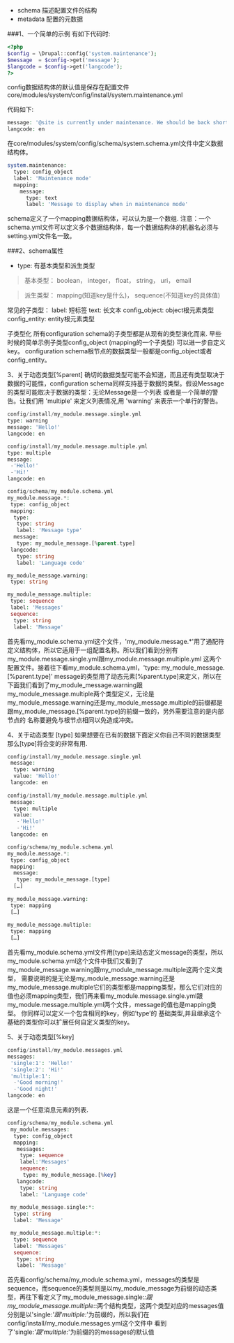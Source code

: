 * schema 描述配置文件的结构
* metadata 配置的元数据

###1、一个简单的示例
有如下代码时:
```php
<?php
$config = \Drupal::config('system.maintenance');
$message  = $config->get('message');
$langcode = $config->get('langcode');
?>
```
config数据结构体的默认值是保存在配置文件core/modules/system/config/install/system.maintenance.yml 

代码如下:
```php
message: '@site is currently under maintenance. We should be back shortly. Thank you for your patience.'
langcode: en
```

在core/modules/system/config/schema/system.schema.yml文件中定义数据结构体。
```php
system.maintenance:
  type: config_object
  label: 'Maintenance mode'
  mapping:
    message:
      type: text
      label: 'Message to display when in maintenance mode'
```

schema定义了一个mapping数据结构体，可以认为是一个数组.
注意：一个schema.yml文件可以定义多个数据结构体，每一个数据结构体的机器名必须与setting.yml文件名一致。

###2、schema属性
* type: 有基本类型和派生类型

> 基本类型：
boolean，
integer，
float，
string，
uri，
email

> 派生类型：
mapping(知道key是什么)，
sequence(不知道key的具体值)

常见的子类型：
label: 短标签
text: 长文本
config_object: object根元素类型
config_entity: entity根元素类型

子类型化
所有configuration schema的子类型都是从现有的类型演化而来. 
早些时候的简单示例子类型config_object (mapping的一个子类型) 可以进一步自定义key。
configuration schema根节点的数据类型一般都是config_object或者config_entity。

3、关于动态类型[%parent]
确切的数据类型可能不会知道，而且还有类型取决于数据的可能性，configuration schema同样支持基于数据的类型。假设Message的类型可能取决于数据的类型：无论Message是一个列表
或者是一个简单的警告。让我们用 'multiple' 来定义列表情况,用 'warning' 来表示一个单行的警告。
```php
config/install/my_module.message.single.yml
type: warning
message: 'Hello!'
langcode: en

config/install/my_module.message.multiple.yml
type: multiple
message:
 -'Hello!'
 -'Hi!' 
langcode: en

config/schema/my_module.schema.yml
my_module.message.*:
 type: config_object 
 mapping:
  type:
   type: string
   label: 'Message type'
  message:
   type: my_module_message.[%parent.type]
 langcode:	
   type: string
   label: 'Language code'

my_module_message.warning:
 type: string

my_module_message.multiple:
 type: sequence
 label: 'Messages'
 sequence:
  type: string
  label: 'Message'
```

首先看my_module.schema.yml这个文件，'my_module.message.*'用了通配符定义结构体，所以它适用于一组配置名称。所以我们看到分别有my_module.message.single.yml跟my_module.message.multiple.yml
这两个配置文件。接着往下看my_module.schema.yml，'type: my_module_message.[%parent.type]' message的类型用了动态元素[%parent.type]来定义，所以在下面我们看到了my_module_message.warning跟
my_module_message.multiple两个类型定义，无论是my_module_message.warning还是my_module_message.multiple的前缀都是跟my_module_message.[%parent.type]的前缀一致的，另外需要注意的是内部节点的
名称要避免与根节点相同以免造成冲突。

4、关于动态类型 [type]
如果想要在已有的数据下面定义你自己不同的数据类型 那么[type]将会变的非常有用.
```php
config/install/my_module.message.single.yml
 message: 
  type: warning
  value: 'Hello!'
 langcode: en
 
config/install/my_module.message.multiple.yml
 message:
  type: multiple 
  value:
   -'Hello!'
   -'Hi!'
 langcode: en

config/schema/my_module.schema.yml
my_module.message.*:
 type: config_object
 mapping:
  message:
   type: my_module_message.[type]
  […]
  
my_module_message.warning:
 type: mapping
 […]
 
my_module_message.multiple:
 type: mapping
 […]
```

首先看my_module.schema.yml文件用[type]来动态定义message的类型，所以my_module.schema.yml这个文件中我们又看到了my_module_message.warning跟my_module_message.multiple这两个定义类型，
需要说明的是无论是my_module_message.warning还是my_module_message.multiple它们的类型都是mapping类型，那么它们对应的值也必须mapping类型，我们再来看my_module.message.single.yml跟
my_module.message.multiple.yml两个文件，message的值也是mapping类型。
你同样可以定义一个包含相同的key，例如’type’的 基础类型,并且继承这个基础的类型你可以扩展任何自定义类型的key。

5、关于动态类型[%key]

```php
config/install/my_module.messages.yml
messages: 
 'single:1': 'Hello!'
 'single:2': 'Hi!'
 'multiple:1':
  -'Good morning!'
  -'Good night!'
langcode: en
```

这是一个任意消息元素的列表.
```php
config/schema/my_module.schema.yml
 my_module.messages:
  type: config_object
  mapping:		
   messages:
    type: sequence
    label:'Messages'				
    sequence:				
     type: my_module_message.[%key] 
   langcode:
    type: string
    label: 'Language code'
 
 my_module_message.single:*:
  type: string
  label: 'Message'

 my_module_message.multiple:*:
  type: sequence
  label: 'Messages'
  sequence:
   type: string
   label: 'Message'	
```

首先看config/schema/my_module.schema.yml，messages的类型是sequence，而sequence的类型则是以my_module_message为前缀的动态类型，再往下看定义了my_module_message.single:*:跟 
my_module_message.multiple:*:两个结构类型，这两个类型对应的messages值分别是以'single:*'跟'multiple:*'为前缀的，所以我们在config/install/my_module.messages.yml这个文件中
看到了'single:*'跟'multiple:*'为前缀的的messages的默认值
